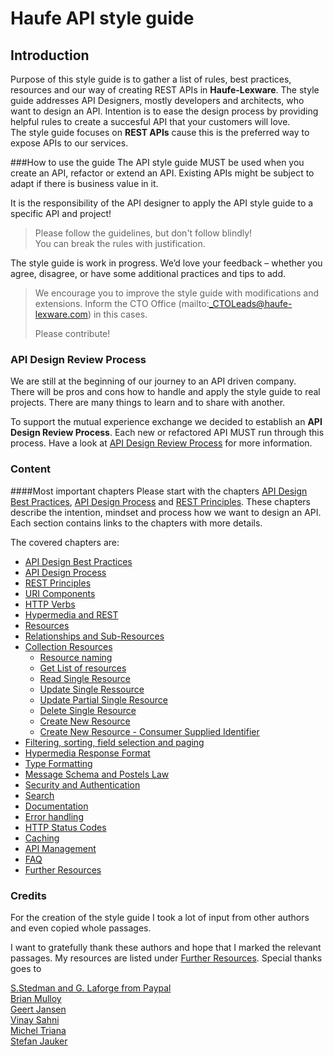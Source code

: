 # Haufe API style guide

## Introduction

Purpose of this style guide is to gather a list of rules, best practices, resources and our way of creating REST APIs in **Haufe-Lexware**.
The style guide addresses API Designers, mostly developers and architects, who want to design an API. Intention is to ease the design process by providing helpful rules to create a succesful API that your customers will love.  
The style guide focuses on **REST APIs** cause this is the preferred way to expose APIs to our services.

###How to use the guide
The API style guide MUST be used when you create an API, refactor or extend an API.
Existing APIs might be subject to adapt if there is business value in it.

It is the responsibility of the API designer to apply the API style guide to a specific API and project!
	
>	Please follow the guidelines, but don't follow blindly!  
>	You can break the rules with justification.

The style guide is work in progress. We’d love your feedback – whether you agree, disagree, or have some additional practices and tips to add.

>	We encourage you to improve the style guide with modifications and extensions.
>	Inform the CTO Office (mailto:_CTOLeads@haufe-lexware.com) in this cases.
>
>	Please contribute! 

### API Design Review Process
We are still at the beginning of our journey to an API driven company.   
There will be pros and cons how to handle and apply the style guide to real projects.
There are many things to learn and to share with another.

To support the mutual experience exchange we decided to establish an **API Design Review Process**.
Each new or refactored API MUST run through this process.
Have a look at [API Design Review Process](api-design-review-process.md) for more information.

### Content

####Most important chapters
Please start with the chapters [API Design Best Practices](api-design-best-practices.md), [API Design Process](api-design-process.md) and [REST Principles](rest-principles.md). These chapters describe the intention, mindset and process how we want to design an API.
Each section contains links to the chapters with more details.

The covered chapters are:

- [API Design Best Practices](api-design-best-practices.md)
- [API Design Process](api-design-process.md)
- [REST Principles](rest-principles.md)
- [URI Components](uri-components.md)
- [HTTP Verbs](http-verbs.md)
- [Hypermedia and REST](hypermedia-and-rest.md) 
- [Resources](resources.md)
- [Relationships and Sub-Resources](relationships-and-sub-resources.md)
- [Collection Resources](collection-resources.md)
	- [Resource naming](collection-resources.md#resource-naming) 
	- [Get List of resources](collection-resources.md#get-list-of-resources)
	- [Read Single Resource](collection-resources.md#read-single-resources)
	- [Update Single Ressource](collection-resources.md#update-single-ressource)
	- [Update Partial Single Resource](collection-resources.md#update-partial-single-resource)
	- [Delete Single Resource](collection-resources.md#delete-single-resource)
	- [Create New Resource](collection-resources.md#create-new-resource)
	- [Create New Resource - Consumer Supplied Identifier](collection-resources.md#create-new-resource---consumer-supplied-identifier) 
- [Filtering, sorting, field selection and paging](filtering-sorting-field-selection-and-paging.md)
- [Hypermedia Response Format](response-format.md)
- [Type Formatting](type-formatting.md)
- [Message Schema and Postels Law](message-schema.md)
- [Security and Authentication](security-and-authentication.md)
- [Search](search.md)
- [Documentation](documentation.md)
- [Error handling](error-handling.md)
- [HTTP Status Codes](http-status-codes.md)
- [Caching](caching.md)
- [API Management](api-management.md)
- [FAQ](faq.md)
- [Further Resources](further-resources.md)

### Credits

For the creation of the style guide I took a lot of input from other authors and even copied whole passages.

I want to gratefully thank these authors and hope that I marked the relevant passages.
My resources are listed under [Further Resources](further-resources.md). Special thanks goes to

[S.Stedman and G. Laforge from Paypal](https://github.com/paypal/api-standards/blob/master/api-style-guide.md)  
[Brian Mulloy](https://pages.apigee.com/rs/apigee/images/api-design-ebook-2012-03.pdf)  
[Geert Jansen](http://restful-api-design.readthedocs.org/en/latest/intro.html)   
[Vinay Sahni](http://www.vinaysahni.com/)  
[Michel Triana](http://micheltriana.com/2013/09/30/http-verbs-in-a-rest-web-api/)  
[Stefan Jauker](http://blog.mwaysolutions.com/author/stefan-jauker/)


